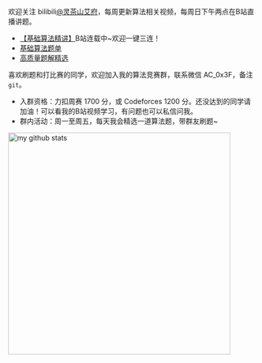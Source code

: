 欢迎关注 bilibili[@灵茶山艾府](https://space.bilibili.com/206214)，每周更新算法相关视频，每周日下午两点在B站直播讲题。

- [【基础算法精讲】](https://www.bilibili.com/video/BV1AP41137w7/)B站连载中~欢迎一键三连！
- [基础算法题单](https://github.com/EndlessCheng/codeforces-go/blob/master/leetcode/README.md)
- [高质量题解精选](https://github.com/EndlessCheng/codeforces-go/blob/master/leetcode/SOLUTIONS.md)

喜欢刷题和打比赛的同学，欢迎加入我的算法竞赛群，联系微信 AC_0x3F，备注 `git`。

- 入群资格：力扣周赛 1700 分，或 Codeforces 1200 分。还没达到的同学请加油！可以看我的B站视频学习，有问题也可以私信问我。
- 群内活动：周一至周五，每天我会精选一道算法题，带群友刷题~

<p align="left">
  <img src="https://github-readme-stats.vercel.app/api?username=EndlessCheng&show_icons=true&theme=tokyonight" alt="my github stats" width="450"/>&nbsp;
 <!-- <img src="https://github-readme-stats.vercel.app/api/top-langs/?username=EndlessCheng&layout=compact&theme=tokyonight" alt="languages" height="177"> -->
</p>

<!--
**EndlessCheng/EndlessCheng** is a ✨ _special_ ✨ repository because its `README.md` (this file) appears on your GitHub profile.

Here are some ideas to get you started:

- 🔭 I’m currently working on ...
- 🌱 I’m currently learning ...
- 👯 I’m looking to collaborate on ...
- 🤔 I’m looking for help with ...
- 💬 Ask me about ...
- 📫 How to reach me: ...
- 😄 Pronouns: ...
- ⚡ Fun fact: ...
-->
